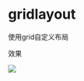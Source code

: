 # gridlayout
使用grid自定义布局


效果

![](https://note.youdao.com/yws/api/personal/file/406E774586F0419D90B4DCC35D5426CF?method=download&shareKey=9ca1964e95d9911022ba624f9afada2d)
